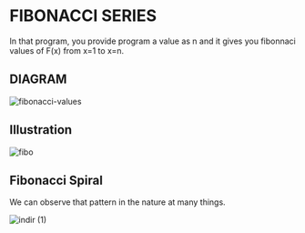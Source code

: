 # FIBONACCI SERIES
In that program, you provide program a value as n and it gives you fibonnaci values of F(x) from x=1 to x=n.

## DIAGRAM
![fibonacci-values](https://user-images.githubusercontent.com/89015461/183895890-0e8d9384-3013-4887-81f5-a8d67dec8974.jpg)

## Illustration

![fibo](https://user-images.githubusercontent.com/89015461/183895983-bd0f4e83-1196-4c6a-afbe-642e5985b854.png)

## Fibonacci Spiral
We can observe that pattern in the nature at many things.

![indir (1)](https://user-images.githubusercontent.com/89015461/183896100-73d2008a-a317-44d0-b007-dc8c9de1484a.jpg)
